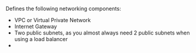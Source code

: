 Defines the following networking components:
* VPC or Virtual Private Network
* Internet Gateway
* Two public subnets, as you almost always need 2 public subnets when using a load balancer
* 
